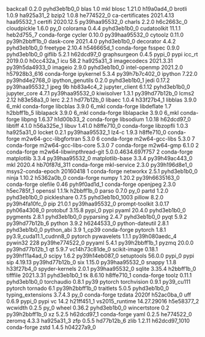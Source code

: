 backcall                  0.2.0              pyhd3eb1b0_0
blas                      1.0                         mkl
blosc                     1.21.0               h19a0ad4_0
brotli                    1.0.9                ha925a31_2
bzip2                     1.0.8                he774522_0
ca-certificates           2021.4.13            haa95532_1
certifi                   2020.12.5        py39haa95532_0
charls                    2.2.0                h6c2663c_0
cloudpickle               1.6.0                      py_0
colorama                  0.4.4              pyhd3eb1b0_0
cudatoolkit               11.1.1               heb2d755_7    conda-forge
cycler                    0.10.0           py39haa95532_0
cytoolz                   0.11.0           py39h2bbff1b_0
dask-core                 2021.4.0           pyhd3eb1b0_0
decorator                 4.4.2              pyhd3eb1b0_0
freetype                  2.10.4               h546665d_1    conda-forge
fsspec                    0.9.0              pyhd3eb1b0_0
giflib                    5.2.1                h62dcd97_0
graphsurgeon              0.4.5                    pypi_0    pypi
icc_rt                    2019.0.0             h0cc432a_1
icu                       58.2                 ha925a31_3
imagecodecs               2021.3.31        py39h5da4933_0
imageio                   2.9.0              pyhd3eb1b0_0
intel-openmp              2021.2.0           h57928b3_616    conda-forge
ipykernel                 5.3.4            py39h7b7c402_0
ipython                   7.22.0           py39hd4e2768_0
ipython_genutils          0.2.0              pyhd3eb1b0_1
jedi                      0.17.2           py39haa95532_1
jpeg                      9b                   hb83a4c4_2
jupyter_client            6.1.12             pyhd3eb1b0_0
jupyter_core              4.7.1            py39haa95532_0
kiwisolver                1.3.1            py39hd77b12b_0
lcms2                     2.12                 h83e58a3_0
lerc                      2.2.1                hd77b12b_0
libaec                    1.0.4                h33f27b4_1
libblas                   3.9.0                     6_mkl    conda-forge
libcblas                  3.9.0                     6_mkl    conda-forge
libdeflate                1.7                  h2bbff1b_5
liblapack                 3.9.0                     6_mkl    conda-forge
liblapacke                3.9.0                     6_mkl    conda-forge
libpng                    1.6.37               h1d00b33_2    conda-forge
libsodium                 1.0.18               h62dcd97_0
libtiff                   4.1.0                h56a325e_1
libuv                     1.41.0               h8ffe710_0    conda-forge
libzopfli                 1.0.3                ha925a31_0
locket                    0.2.1            py39haa95532_1
lz4-c                     1.9.3                h8ffe710_0    conda-forge
m2w64-gcc-libgfortran     5.3.0                         6    conda-forge
m2w64-gcc-libs            5.3.0                         7    conda-forge
m2w64-gcc-libs-core       5.3.0                         7    conda-forge
m2w64-gmp                 6.1.0                         2    conda-forge
m2w64-libwinpthread-git   5.0.0.4634.697f757               2    conda-forge
matplotlib                3.3.4            py39haa95532_0
matplotlib-base           3.3.4            py39h49ac443_0
mkl                       2020.4             hb70f87d_311    conda-forge
mkl-service               2.3.0            py39h196d8e1_0
msys2-conda-epoch         20160418                      1    conda-forge
networkx                  2.5.1              pyhd3eb1b0_0
ninja                     1.10.2               h5362a0b_0    conda-forge
numpy                     1.20.2           py39h6635163_0    conda-forge
olefile                   0.46               pyh9f0ad1d_1    conda-forge
openjpeg                  2.3.0                h5ec785f_1
openssl                   1.1.1k               h2bbff1b_0
parso                     0.7.0                      py_0
partd                     1.2.0              pyhd3eb1b0_0
pickleshare               0.7.5           pyhd3eb1b0_1003
pillow                    8.2.0            py39h4fa10fc_0
pip                       21.0.1           py39haa95532_0
prompt-toolkit            3.0.17             pyh06a4308_0
protobuf                  3.15.8                   pypi_0    pypi
pyaml                     20.4.0             pyhd3eb1b0_0
pygments                  2.8.1              pyhd3eb1b0_0
pyparsing                 2.4.7              pyhd3eb1b0_0
pyqt                      5.9.2            py39hd77b12b_6
python                    3.9.2                h6244533_0
python-dateutil           2.8.1              pyhd3eb1b0_0
python_abi                3.9                      1_cp39    conda-forge
pytorch                   1.8.1           py3.9_cuda11.1_cudnn8_0    pytorch
pywavelets                1.1.1            py39h080aedc_4
pywin32                   228              py39he774522_0
pyyaml                    5.4.1            py39h2bbff1b_1
pyzmq                     20.0.0           py39hd77b12b_1
qt                        5.9.7            vc14h73c81de_0
scikit-image              0.18.1           py39hf11a4ad_0
scipy                     1.6.2            py39h14eb087_0
setuptools                56.0.0                   pypi_0    pypi
sip                       4.19.13          py39hd77b12b_0
six                       1.15.0           py39haa95532_0
snappy                    1.1.8                h33f27b4_0
spyder-kernels            2.0.1            py39haa95532_0
sqlite                    3.35.4               h2bbff1b_0
tifffile                  2021.3.31          pyhd3eb1b0_1
tk                        8.6.10               h8ffe710_1    conda-forge
toolz                     0.11.1             pyhd3eb1b0_0
torchaudio                0.8.1                      py39    pytorch
torchvision               0.9.1                py39_cu111    pytorch
tornado                   6.1              py39h2bbff1b_0
traitlets                 5.0.5              pyhd3eb1b0_0
typing_extensions         3.7.4.3                    py_0    conda-forge
tzdata                    2020f                h52ac0ba_0
uff                       0.6.9                    pypi_0    pypi
vc                        14.2                 h21ff451_1
vs2015_runtime            14.27.29016          h5e58377_2
wcwidth                   0.2.5                      py_0
wheel                     0.36.2             pyhd3eb1b0_0
wincertstore              0.2              py39h2bbff1b_0
xz                        5.2.5                h62dcd97_1    conda-forge
yaml                      0.2.5                he774522_0
zeromq                    4.3.3                ha925a31_3
zfp                       0.5.5                hd77b12b_6
zlib                      1.2.11            h62dcd97_1010    conda-forge
zstd                      1.4.5                h04227a9_0